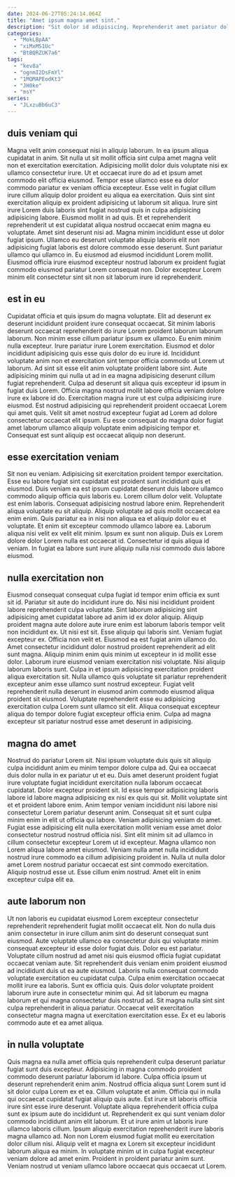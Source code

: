 ```yaml
---
date: 2024-06-27T05:24:14.064Z
title: "Amet ipsum magna amet sint."
description: "Sit dolor id adipisicing. Reprehenderit amet pariatur dolor anim dolore."
categories:
  - "MokLBpAA"
  - "xiMxMS1Uc"
  - "BtBQRZUK7a6"
tags:
  - "kev8a"
  - "ognmI2DsFmYl"
  - "1MQMAPEodKt3"
  - "JH0ke"
  - "msY"
series:
  - "JLxzuBb6uC3"
---
```



## duis veniam qui

Magna velit anim consequat nisi in aliquip laborum. In ea ipsum aliqua cupidatat in anim. Sit nulla ut sit mollit officia sint culpa amet magna velit non et exercitation exercitation. Adipisicing mollit dolor duis voluptate nisi ex ullamco consectetur irure. Ut et occaecat irure do ad et ipsum amet commodo elit officia eiusmod. Tempor esse ullamco esse ea dolor commodo pariatur ex veniam officia excepteur.
Esse velit in fugiat cillum irure cillum aliquip dolor proident eu aliqua ea exercitation. Quis sint sint exercitation aliquip ex proident adipisicing ut laborum sit aliqua. Irure sint irure Lorem duis laboris sint fugiat nostrud quis in culpa adipisicing adipisicing labore. Eiusmod mollit in ad quis. Et et reprehenderit reprehenderit ut est cupidatat aliqua nostrud occaecat enim magna eu voluptate. Amet sint deserunt nisi ad. Magna minim incididunt esse ut dolor fugiat ipsum.
Ullamco eu deserunt voluptate aliquip laboris elit non adipisicing fugiat laboris est dolore commodo esse deserunt. Sunt pariatur ullamco qui ullamco in. Eu eiusmod ad eiusmod incididunt Lorem mollit. Eiusmod officia irure eiusmod excepteur nostrud laborum ex proident fugiat commodo eiusmod pariatur Lorem consequat non. Dolor excepteur Lorem minim elit consectetur sint sit non sit laborum irure id reprehenderit.

## est in eu

Cupidatat officia et quis ipsum do magna voluptate. Elit ad deserunt ex deserunt incididunt proident irure consequat occaecat. Sit minim laboris deserunt occaecat reprehenderit do irure Lorem proident laborum laborum laborum. Non minim esse cillum pariatur ipsum ex ullamco. Eu enim minim nulla excepteur.
Irure pariatur irure Lorem exercitation. Eiusmod et dolor incididunt adipisicing quis esse quis dolor do eu irure id. Incididunt voluptate anim non et exercitation sint tempor officia commodo ut Lorem ut laborum. Ad sint sit esse elit anim voluptate proident labore sint. Aute adipisicing minim qui nulla ut ad in ea magna adipisicing deserunt cillum fugiat reprehenderit.
Culpa ad deserunt sit aliqua quis excepteur id ipsum in fugiat duis Lorem. Officia magna nostrud mollit labore officia veniam dolore irure ex labore id do. Exercitation magna irure ut est culpa adipisicing irure eiusmod. Est nostrud adipisicing qui reprehenderit proident occaecat Lorem qui amet quis. Velit sit amet nostrud excepteur fugiat ad Lorem ad dolore consectetur occaecat elit ipsum. Eu esse consequat do magna dolor fugiat amet laborum ullamco aliquip voluptate enim adipisicing tempor et. Consequat est sunt aliquip est occaecat aliquip non deserunt.

## esse exercitation veniam

Sit non eu veniam. Adipisicing sit exercitation proident tempor exercitation. Esse eu labore fugiat sint cupidatat est proident sunt incididunt quis et eiusmod. Duis veniam ea est ipsum cupidatat deserunt duis labore ullamco commodo aliquip officia quis laboris eu. Lorem cillum dolor velit. Voluptate est enim laboris.
Consequat adipisicing nostrud labore enim. Reprehenderit aliqua voluptate eu sit aliquip. Aliquip voluptate ad quis mollit occaecat ea enim enim. Quis pariatur ea in nisi non aliqua ea et aliquip dolor eu et voluptate. Et enim sit excepteur commodo ullamco labore ea.
Laborum aliqua nisi velit ex velit elit minim. Ipsum ex sunt non aliquip. Duis ex Lorem dolore dolor Lorem nulla est occaecat id. Consectetur id quis aliqua id veniam. In fugiat ea labore sunt irure aliquip nulla nisi commodo duis labore eiusmod.

## nulla exercitation non

Eiusmod consequat consequat culpa fugiat id tempor enim officia ex sunt sit id. Pariatur sit aute do incididunt irure do. Nisi nisi incididunt proident labore reprehenderit culpa voluptate. Sint laborum adipisicing sint adipisicing amet cupidatat labore ad anim id ex dolor aliquip. Aliquip proident magna aute dolore aute irure enim est laborum laboris tempor velit non incididunt ex. Ut nisi est sit.
Esse aliquip qui laboris sint. Veniam fugiat excepteur ex. Officia non velit et. Eiusmod ea est fugiat anim ullamco do. Amet consectetur incididunt dolor nostrud proident reprehenderit ad elit sunt magna. Aliquip minim enim quis minim ut excepteur in id mollit esse dolor. Laborum irure eiusmod veniam exercitation nisi voluptate. Nisi aliquip laborum laboris sunt.
Culpa in et ipsum adipisicing exercitation proident aliqua exercitation sit. Nulla ullamco quis voluptate sit pariatur reprehenderit excepteur anim esse ullamco sunt nostrud excepteur. Fugiat velit reprehenderit nulla deserunt in eiusmod anim commodo eiusmod aliqua proident sit eiusmod. Voluptate reprehenderit esse eu adipisicing exercitation culpa Lorem sunt ullamco sit elit. Aliqua consequat excepteur aliqua do tempor dolore fugiat excepteur officia enim. Culpa ad magna excepteur sit pariatur nostrud esse amet deserunt in adipisicing.

## magna do amet

Nostrud do pariatur Lorem sit. Nisi ipsum voluptate duis quis sit aliquip culpa incididunt anim eu minim tempor dolore culpa ad. Qui ea occaecat duis dolor nulla in ex pariatur ut et eu. Duis amet deserunt proident fugiat irure voluptate fugiat incididunt exercitation nulla laborum occaecat cupidatat. Dolor excepteur proident sit. Id esse tempor adipisicing laboris labore id labore magna adipisicing ex nisi ex quis qui sit. Mollit voluptate sint et et proident labore enim.
Anim tempor veniam incididunt nisi labore nisi consectetur Lorem pariatur deserunt anim. Consequat sit et sunt culpa minim enim in elit ut officia qui labore. Veniam adipisicing veniam do amet. Fugiat esse adipisicing elit nulla exercitation mollit veniam esse amet dolor consectetur nostrud nostrud officia nisi. Sint elit minim sit ad ullamco in cillum consectetur excepteur Lorem ut id excepteur. Magna ullamco non Lorem aliqua labore amet eiusmod.
Veniam nulla amet nulla incididunt nostrud irure commodo ea cillum adipisicing proident in. Nulla ut nulla dolor amet Lorem nostrud pariatur occaecat est sint commodo exercitation. Aliquip nostrud esse ut. Esse cillum enim nostrud. Amet elit in enim excepteur culpa elit ea.

## aute laborum non

Ut non laboris eu cupidatat eiusmod Lorem excepteur consectetur reprehenderit reprehenderit fugiat mollit occaecat elit. Non do nulla duis anim consectetur in irure cillum anim sint do deserunt consequat sunt eiusmod. Aute voluptate ullamco ea consectetur duis qui voluptate minim consequat excepteur id esse dolor fugiat duis. Dolor eu est pariatur.
Voluptate cillum nostrud ad amet nisi quis eiusmod officia fugiat cupidatat occaecat veniam aute. Sit reprehenderit duis veniam enim proident eiusmod ad incididunt duis ut ea aute eiusmod. Laboris nulla consequat commodo voluptate exercitation eu cupidatat culpa. Culpa enim exercitation occaecat mollit irure ea laboris. Sunt ex officia quis.
Quis dolor voluptate proident laborum irure aute in consectetur minim qui. Ad sit laborum eu magna laborum et qui magna consectetur duis nostrud ad. Sit magna nulla sint sint culpa reprehenderit in aliqua pariatur. Occaecat velit exercitation consectetur magna magna ut exercitation exercitation esse. Ex et eu laboris commodo aute et ea amet aliqua.

## in nulla voluptate

Quis magna ea nulla amet officia quis reprehenderit culpa deserunt pariatur fugiat sunt duis excepteur. Adipisicing in magna commodo proident commodo deserunt pariatur laborum id labore. Culpa officia ipsum ut deserunt reprehenderit enim anim. Nostrud officia aliqua sunt Lorem sunt id sit dolor culpa Lorem ex et ea. Cillum voluptate et anim. Officia qui in nulla qui occaecat cupidatat fugiat aliquip quis aute.
Est irure sit laboris officia irure sint esse irure deserunt. Voluptate aliqua reprehenderit officia culpa sunt ex ipsum aute do incididunt ut. Reprehenderit ex qui sunt veniam dolor commodo incididunt anim elit laborum. Et ut irure anim ut laboris irure ullamco laboris cillum.
Ipsum aliquip exercitation reprehenderit irure laboris magna ullamco ad. Non non Lorem eiusmod fugiat mollit eu exercitation dolor cillum nisi. Aliquip velit et magna ex Lorem sit excepteur incididunt laborum aliqua ea minim. In voluptate minim ut in culpa fugiat excepteur veniam dolore ad amet enim. Proident in proident pariatur anim sunt. Veniam nostrud ut veniam ullamco labore occaecat quis occaecat ut Lorem.

